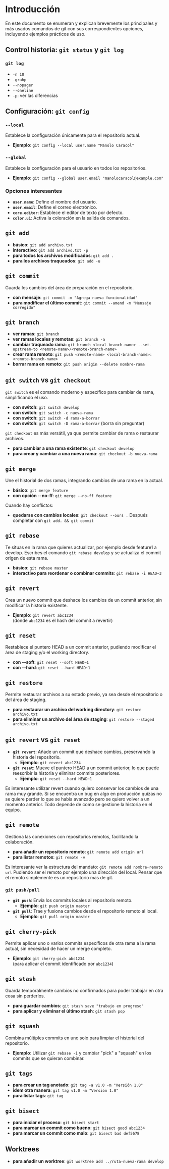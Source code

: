 # Introducción

En este documento se enumeran y explican brevemente los principales y
más usados comandos de git con sus correspondientes opciones,
incluyendo ejemplos prácticos de uso.

## Control historia: `git status` y `git log`

### `git log`

- `-n 10`
- `-grahp`
- `--nopager`
- `--oneline`
- `-p`: ver las diferencias

## Configuración: `git config`

### `--local`

Establece la configuración únicamente para el repositorio actual.

- **Ejemplo**: `git config --local user.name "Manolo Caracol"`

### `--global`

Establece la configuración para el usuario en todos los repositorios.

- **Ejemplo**: `git config --global user.email "manolocaracol@example.com"`

### Opciones interesantes

- **`user.name`**: Define el nombre del usuario.
- **`user.email`**: Define el correo electrónico.
- **`core.editor`**: Establece el editor de texto por defecto.
- **`color.ui`**: Activa la coloración en la salida de comandos.

## `git add`

- **básico**: `git add archivo.txt`
- **interactivo**: `git add archivo.txt -p`
- **para todos los archivos modificados**: `git add .`
- **para los archivos traqueados**: `git add -u`

## `git commit`

Guarda los cambios del área de preparación en el repositorio.

- **con mensaje**: `git commit -m "Agrega nueva funcionalidad"`
- **para modificar el último commit**: `git commit --amend -m "Mensaje corregido"`

## `git branch`

- **ver ramas**: `git branch`
- **ver ramas locales y remotas**: `git branch -a`
- **cambiar traqueado rama**:
```git branch <local-branch-name> --set-upstream-to <remote-name>/<remote-branch-name>```
- **crear rama remoto**: ```git push <remote-name> <local-branch-name>:<remote-branch-name>```
- **borrar rama en remoto**: ```git push origin --delete nombre-rama```

## `git switch` vs `git checkout`

`git switch` es el comando moderno y específico para cambiar de rama,
simplificando el uso.

- **con switch**: `git switch develop`
- **con switch**: `git switch -c nueva-rama`
- **con switch**: `git switch -d rama-a-borrar`
- **con switch**: `git switch -D rama-a-borrar` (borra sin preguntar)

`git checkout` es más versátil, ya que permite cambiar de rama o restaurar archivos.

- **para cambiar a una rama existente**: `git checkout develop`
- **para crear y cambiar a una nueva rama**: `git checkout -b nueva-rama`

## `git merge`

Une el historial de dos ramas, integrando cambios de una rama en la actual.

- **básico**: `git merge feature`
- **con opción --no-ff**: `git merge --no-ff feature`

Cuando hay conflictos:
- **quedarse con cambios locales**: `git checkout --ours .`
Después completar con `git add. && git commit`

## `git rebase`

Te situas en la rama que quieres actualizar, por ejemplo desde feature1
a develop. Escribes el comando `git rebase develop` y se actualiza el commit origen
de esta rama.

- **básico**: `git rebase master`
- **interactivo para reordenar o combinar commits**: `git rebase -i HEAD~3`

## `git revert`

Crea un nuevo commit que deshace los cambios de un commit anterior,
sin modificar la historia existente.

- **Ejemplo**: `git revert abc1234`  
  (donde `abc1234` es el hash del commit a revertir)

## `git reset`

Restablece el puntero HEAD a un commit anterior,
pudiendo modificar el área de staging y/o el working directory.

- **con --soft**: `git reset --soft HEAD~1`
- **con --hard**: `git reset --hard HEAD~1`

## `git restore`

Permite restaurar archivos a su estado previo,
ya sea desde el repositorio o del área de staging.

- **para restaurar un archivo del working
directory**: `git restore archivo.txt`
- **para eliminar un archivo del área de
staging**: `git restore --staged archivo.txt`

## `git revert` vs `git reset`

- **`git revert`**: Añade un commit que deshace cambios,
preservando la historia del repositorio.
  - **Ejemplo**: `git revert abc1234`
- **`git reset`**: Mueve el puntero HEAD a un commit anterior,
lo que puede reescribir la historia y eliminar commits posteriores.
  - **Ejemplo**: `git reset --hard HEAD~1`

Es interesante utilizar revert cuando quiero conservar los cambios
de una rama muy grande. Si se encuentra un bug en algo en producción quizas
no se quiere perder lo que se había avanzado pero se quiero volver a un momento
anterior. Todo depende de como se gestione la historia en el equipo.

## `git remote`

Gestiona las conexiones con repositorios remotos, facilitando la colaboración.

- **para añadir un repositorio remoto**: `git remote add origin url`
- **para listar remotos**: `git remote -v`

Es interesante ver la estructura del mandato:
```git remote add nombre-remoto url```
Pudiendo ser el remoto por ejemplo una dirección del local.
Pensar que el remoto simplemente es un repositorio mas de git.

### `git push/pull`

- **`git push`**: Envía los commits locales al repositorio remoto.
  - **Ejemplo**: `git push origin master`
- **`git pull`**: Trae y fusiona cambios desde el repositorio remoto al local.
  - **Ejemplo**: `git pull origin master`

## `git cherry-pick`

Permite aplicar uno o varios commits específicos de
otra rama a la rama actual, sin necesidad de hacer un merge completo.

- **Ejemplo**: `git cherry-pick abc1234`  
  (para aplicar el commit identificado por `abc1234`)

## `git stash`

Guarda temporalmente cambios no confirmados
para poder trabajar en otra cosa sin perderlos.

- **para guardar cambios**: `git stash save "trabajo en progreso"`
- **para aplicar y eliminar el último stash**: `git stash pop`

## `git squash`

Combina múltiples commits en uno solo para limpiar el historial del repositorio.

- **Ejemplo**: Utilizar `git rebase -i` y cambiar "pick"
a "squash" en los commits que se quieran combinar.

## `git tags`

- **para crear un tag anotado**: `git tag -a v1.0 -m "Versión 1.0"`
- **idem otra manera**: `git tag v1.0 -m "Versión 1.0"`
- **para listar tags**: `git tag`

## `git bisect`

- **para iniciar el proceso**: `git bisect start`
- **para marcar un commit como bueno**: `git bisect good abc1234`
- **para marcar un commit como malo**: `git bisect bad def5678`

## Worktrees

- **para añadir un worktree**: `git worktree add ../ruta-nueva-rama develop`
